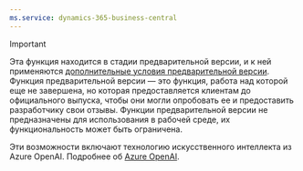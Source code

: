 ```yaml
---
ms.service: dynamics-365-business-central
---
```

> [!IMPORTANT]
> Эта функция находится в стадии предварительной версии, и к ней применяются [дополнительные условия предварительной версии](https://dynamics.microsoft.com/legaldocs/supp-dynamics365-preview/). Функция предварительной версии — это функция, работа над которой еще не завершена, но которая предоставляется клиентам до официального выпуска, чтобы они могли опробовать ее и предоставить разработчику свои отзывы. Функции предварительной версии не предназначены для использования в рабочей среде, их функциональность может быть ограничена.
>
> Эти возможности включают технологию искусственного интеллекта из Azure OpenAI. Подробнее об [Azure OpenAI](/legal/cognitive-services/openai/transparency-note).
